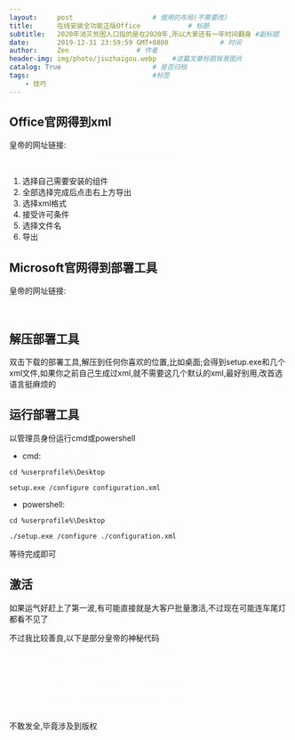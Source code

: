 ```yaml
---
layout:     post                    # 使用的布局(不需要改)
title:      在线安装全功能正版Office            # 标题
subtitle:   2020年消灭贫困人口指的是在2020年,所以大家还有一年时间翻身 #副标题
date:       2019-12-31 23:59:59 GMT+0800             # 时间
author:     Zen                 # 作者
header-img: img/photo/jiuzhaigou.webp    #这篇文章标题背景图片
catalog: True                       # 是否归档
tags:                               #标签
    - 技巧
---
```


## Office官网得到xml

皇帝的网址链接:

<font color="#FFFFFF">
https://config.office.com/deploymentsettings
</font>

1. 选择自己需要安装的组件
2. 全部选择完成后点击右上方导出
3. 选择xml格式
4. 接受许可条件
5. 选择文件名
6. 导出

## Microsoft官网得到部署工具

皇帝的网址链接:

<font color="#FFFFFF">
https://www.microsoft.com/en-us/download/details.aspx?id=49117
</font>

## 解压部署工具

双击下载的部署工具,解压到任何你喜欢的位置,比如桌面;会得到setup.exe和几个xml文件,如果你之前自己生成过xml,就不需要这几个默认的xml,最好别用,改首选语言挺麻烦的

## 运行部署工具


以管理员身份运行cmd或powershell

+ cmd:

`cd %userprofile%\Desktop`

`setup.exe /configure configuration.xml`

+ powershell:

`cd %userprofile%\Desktop`

`./setup.exe /configure ./configuration.xml`

等待完成即可

## 激活

如果运气好赶上了第一波,有可能直接就是大客户批量激活,不过现在可能连车尾灯都看不见了

不过我比较善良,以下是部分皇帝的神秘代码

<font color="#FFFFFF">

if %i%==1 set KMS_Sev=kms7.MSGuides.com

if %i%==2 set KMS_Sev=kms8.MSGuides.com

if %i%==3 set KMS_Sev=kms9.MSGuides.com

if %i%==4 goto notsupported
</font>

不敢发全,毕竟涉及到版权

